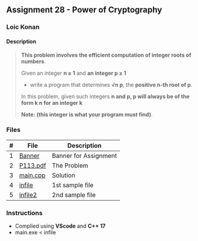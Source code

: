 ## Assignment 28 - Power of Cryptography

### Loic Konan

#### Description
>
> 
> **This problem involves the efficient computation of integer roots of numbers**.<br>
>
> Given an integer **n ≥ 1** and **an integer p ≥ 1**
>
> - write a program that determines **√n p**, the **positive n-th root of p**.
>
> In this problem, given such integers **n and p, p will always be of the form k n for an integer k**<br>
>
> **Note: (this integer is what your program must find)**.
>
> 
>
### Files

|   #   | File                 | Description           |
| :---: | -------------------- | --------------------- |
|   1   | [Banner](Banner)     | Banner for Assignment |
|   2   | [P113.pdf](P113.pdf) | The Problem           |
|   3   | [main.cpp](main.cpp) | Solution              |
|   4   | [infile](infile)     | 1st sample file       |
|   5   | [infile2](infile2)   | 2nd sample file       |

### Instructions

- Complied using **VScode** and **C++ 17**
- main.exe < infile
